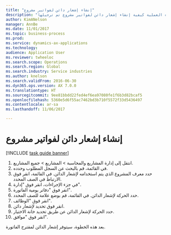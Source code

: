 ```yaml
--- 
title: "إنشاء إشعار دائن لفواتير مشروع"
description: "توضح هذه العملية كيفية إنشاء إشعار دائن لفواتير مشروع تم ترحيلها."
author: KimANelson
manager: AnnBe
ms.date: 11/01/2017
ms.topic: business-process
ms.prod: 
ms.service: dynamics-ax-applications
ms.technology: 
audience: Application User
ms.reviewer: twheeloc
ms.search.scope: Operations
ms.search.region: Global
ms.search.industry: Service industries
ms.author: knelson
ms.search.validFrom: 2016-06-30
ms.dyn365.ops.version: AX 7.0.0
ms.translationtype: HT
ms.sourcegitcommit: 9ee81bbdd22fed4ef6ea97080fe1f6b3d82bcaf5
ms.openlocfilehash: 5360e5d6f55ac7462bd3b710f5572f33d5436497
ms.contentlocale: ar-sa
ms.lasthandoff: 11/06/2017

---
```

# <a name="create-a-credit-note-on-project-invoices"></a>إنشاء إشعار دائن لفواتير مشروع

[!INCLUDE [task guide banner](../../includes/task-guide-banner.md)]

1. انتقل إلى إدارة المشاريع والمحاسبة > المشاريع > جميع المشاريع. 
2. في القائمة، قم بالبحث عن السجل المطلوب وحدده. 
3. حدد معرف المشروع‬ الذي يتم استخدامه لإشعار الدائن. في القائمة، انقر فوق الارتباط في الصف المحدد. 
4. في جزء الإجراءات، انقر فوق "إدارة". 
5. انقر فوق "دفاتر يومية الفاتورة". 
6. حدد الحركة لإشعار الدائن. في القائمة، قم بوضع علامة للصف المحدد. 
7. انقر فوق "الوظائف". 
8. ‏‏انقر فوق تحديد لإشعار دائن. 
9. حدد الحركة لإشعار الدائن عن طريق تحديد خانة الاختيار.
10. انقر فوق "موافق". 

بعد هذه الخطوة، سيتوفر إشعار الدائن لمقترح الفاتورة.

